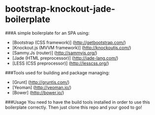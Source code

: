 bootstrap-knockout-jade-boilerplate
===================================

###A simple boilerplate for an SPA using:
* [Bootstrap (CSS framework)] (http://getbootstrap.com/)
* [Knockout.js (MVVM framework)] (http://knockoutjs.com/)
* [Sammy.Js (router)] (http://sammyjs.org/)
* [Jade (HTML preprocessor)] (http://jade-lang.com/)
* [LESS (CSS preprocessor)] (http://lesscss.org/)

###Tools used for building and package managing: 
* [Grunt] (http://gruntjs.com/)
* [Yeoman] (http://yeoman.io/)
* [Bower] (http://bower.io/)

###Usage
You need to have the build tools installed in order to use this boilerplate correctly.
Then just clone this repo and your good to go!
